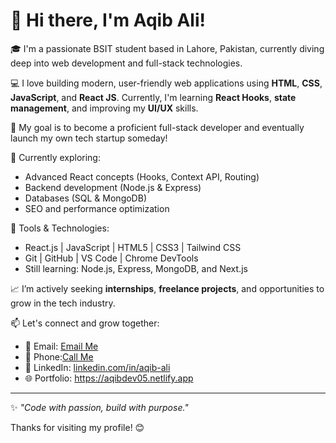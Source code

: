 # 👋 Hi there, I'm Aqib Ali!

🎓 I'm a passionate BSIT student based in Lahore, Pakistan, currently diving deep into web development and full-stack technologies.

💻 I love building modern, user-friendly web applications using **HTML**, **CSS**, **JavaScript**, and **React JS**. Currently, I'm learning **React Hooks**, **state management**, and improving my **UI/UX** skills.

🚀 My goal is to become a proficient full-stack developer and eventually launch my own tech startup someday!

🌱 Currently exploring:
- Advanced React concepts (Hooks, Context API, Routing)
- Backend development (Node.js & Express)
- Databases (SQL & MongoDB)
- SEO and performance optimization

🔧 Tools & Technologies:
- React.js | JavaScript | HTML5 | CSS3 | Tailwind CSS
- Git | GitHub | VS Code | Chrome DevTools
- Still learning: Node.js, Express, MongoDB, and Next.js

📈 I’m actively seeking **internships**, **freelance projects**, and opportunities to grow in the tech industry.

📫 Let's connect and grow together:
- 📧 Email: [Email Me](mailto:aqibgithub@gmail.com)
- 📱 Phone:[Call Me](tel:+923284169020)
- 💼 LinkedIn: [linkedin.com/in/aqib-ali](https://linkedin.com/in/aqib-ali)
- 🌐 Portfolio: https://aqibdev05.netlify.app

---

✨ *"Code with passion, build with purpose."*

Thanks for visiting my profile! 😊
